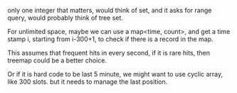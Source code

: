 
only one integer that matters, would think of set, and it asks for range query, would probably think of tree set. 

For unlimited space, maybe we can use a map<time, count>, and get a time stamp i, starting from i-300+1, to check if there is a record in the map.   

This assumes that frequent hits in every second, if it is rare hits, then treemap could be a better choice.  

Or if it is hard code to be last 5 minute,  we might want to use cyclic array, like 300 slots.   but it needs to manage the last position.   



